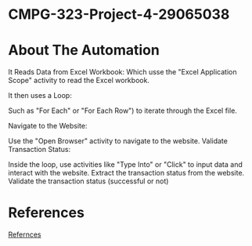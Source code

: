 # CMPG-323-Project-4-29065038
# About The Automation
 It Reads Data from Excel Workbook:
 Which usse the "Excel Application Scope" activity to read the Excel workbook.

It then uses a Loop:

Such as "For Each" or "For Each Row") to iterate through the Excel file.

Navigate to the Website:

Use the "Open Browser" activity to navigate to the website.
Validate Transaction Status:

Inside the loop, use activities like "Type Into" or "Click" to input data and interact with the website.
Extract the transaction status from the website.
Validate the transaction status (successful or not)

# References
[Refernces](https://github.com/OKGaosenkwe/CMPG-323-Project-4-29065038/blob/main/Reference_Project4.pdf)
